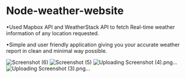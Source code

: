 # Node-weather-website
•Used Mapbox API and WeatherStack API to fetch Real-time weather information of any location requested.

•Simple and user friendly application giving you your accurate weather report in clean and minimal way possible.

![Screenshot (6)](https://github.com/mishrayash/node-weather-website/assets/80852441/99879dd3-0904-47cc-848b-8995e8a869f5)
![Screenshot (5)](https://github.com/mishrayash/node-weather-website/assets/80852441/4acf1978-55f6-445e-af4a-36e7e2681671)
![Uploading Screenshot (4).png…]()
![Uploading Screenshot (3).png…]()

